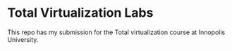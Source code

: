 # Total Virtualization Labs

This repo has my submission for the Total virtualization course at Innopolis University.
